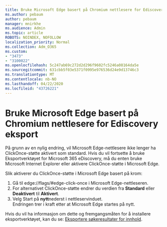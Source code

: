 ```yaml
---
title: Bruke Microsoft Edge basert på Chromium nettlesere for Ediscovery eksport
ms.author: pebaum
author: pebaum
manager: mnirkhe
ms.audience: Admin
ms.topic: article
ROBOTS: NOINDEX, NOFOLLOW
localization_priority: Normal
ms.collection: Adm_O365
ms.custom:
- "3473"
- "3100022"
ms.openlocfilehash: 5c247ab69c272d2d296f9602fc5246a08164da5e
ms.sourcegitcommit: 631cbb5f03e5371f0995e976536d24e9d13746c3
ms.translationtype: MT
ms.contentlocale: nb-NO
ms.lasthandoff: 04/22/2020
ms.locfileid: "43726221"
---
```

# <a name="using-microsoft-edge-based-on-chromium-browsers-for-ediscovery-export"></a>Bruke Microsoft Edge basert på Chromium nettlesere for Ediscovery eksport

På grunn av en nylig endring, vil Microsoft Edge-nettlesere ikke lenger ha ClickOnce-støtte aktivert som standard. Hvis du vil fortsette å bruke Eksportverktøyet for Microsoft 365 eDiscovery, må du enten bruke Microsoft Internet Explorer eller aktivere ClickOnce-støtte i Microsoft Edge. 

Slik aktiverer du ClickOnce-støtte i Microsoft Edge basert på krom: 
1. Gå til edge://flags/#edge-click-once i Microsoft Edge-nettleseren.
2. For alternativet ClickOnce-støtte endrer du verdien fra **Standard** eller **Deaktivert** til **Aktivert**. 
3. Velg Start på **nytt**nederst i nettleservinduet. <br>
 Endringen trer i kraft etter at Microsoft Edge startes på nytt. 

Hvis du vil ha informasjon om dette og fremgangsmåten for å installere eksportverktøyet, kan du se: [Eksportere søkeresultater for innhold](https://docs.microsoft.com/microsoft-365/compliance/export-search-results).